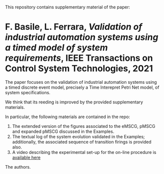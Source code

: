 This repository contains supplementary material of the paper:
# F. Basile, L. Ferrara, *Validation of industrial automation systems using a timed model of system requirements*, IEEE Transactions on Control System Technologies, 2021

The paper focuses on the validation of industrial automation systems using a timed discrete event model, precisely a Time Interepret Petri Net model, of system specifications.
 
 We think that its reeding is improved by the provided supplementary materials.

 In particular, the following materials are contained in the repo:
 1) The extended version of the figures associated to the eMSCG, pMSCG and 
    expanded pMSCG discussed in the Examples.
 2) The textual log of the system evolution validated in the Examples; additionally,
	the associated sequence of transition firings is provided also.
 3) A video describing the experimental set-up for the on-line procedure is [available here](https://youtu.be/fht8cH_XqTc)
 
 The authors.
